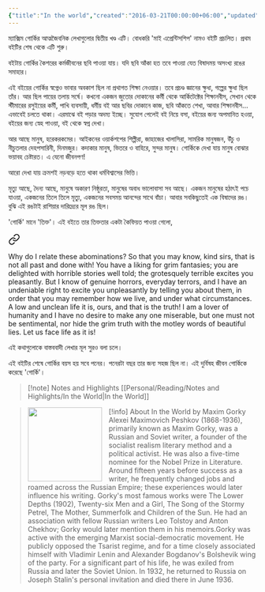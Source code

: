 ```yaml
---
{"title":"In the world","created":"2016-03-21T00:00:00+06:00","updated":"2025-05-27T19:47:46+06:00","read_count":"1","authors":["Maxim Gorky"],"rating":5,"reviewed":true,"tags":["bestreads"],"log":[{"status":"Read","timestamp":"2016-04-04T00:00:00+06:00"},{"status":"To Read","timestamp":"2016-03-21T00:00:00+06:00"}],"status":"Read","dg-metatags":{"og:image":"https://images-na.ssl-images-amazon.com/images/S/compressed.photo.goodreads.com/books/1677884511i/70397076.jpg"},"cover":"https://images-na.ssl-images-amazon.com/images/S/compressed.photo.goodreads.com/books/1677884511i/70397076.jpg","dg-publish":true,"dg-note-icon":2,"reading_notes":"[[Personal/Reading/Notes and Highlights/In the World|In the World]]","dg-path":"Reading/Books/Read/In the world by Maxim Gorky.md","permalink":"/reading/books/read/in-the-world-by-maxim-gorky/","metatags":{"og:image":"https://images-na.ssl-images-amazon.com/images/S/compressed.photo.goodreads.com/books/1677884511i/70397076.jpg"},"dgPassFrontmatter":true,"noteIcon":2}
---
```


ম্যাক্সিম গোর্কির আত্মজৈবনিক লেখাগুলোর দ্বিতীয় খণ্ড এটি। বোধকরি 'মাই এপ্রেন্টিসশিপ' নামও বইটি প্রচলিত। প্রথম বইটির শেষ থেকে এটি শুরু।  
  
বইটায় গোর্কির কৈশরের কর্মজীবনের ছবি পাওয়া যায়। যদি ছবি আঁকা হত তবে পাওয়া যেত বিষাদময় অসংখ্য রঙের সমাহার।  
  
এই বইয়ের গোর্কির স্বপ্নেও ভাবার অবকাশ ছিল না প্রথাগত শিক্ষা নেওয়ার। তবে প্রচণ্ড জ্ঞানের ক্ষুধা, গল্পের ক্ষুধা ছিল তাঁর। আর ছিল পায়ের তলায় সর্ষে। কখনো একজন জুতোর দোকানের কর্মী থেকে আর্কিটেক্টের শিক্ষানবীস, সেখান থেকে স্টীমারের রসুইয়ের কর্মী, পাখি ব্যবসায়ী, ধর্মীয় বই আর ছবির দোকানে কাজ, ছবি আঁকতে শেখা, আবার শিক্ষানবীস… এভাবেই চলতে থাকা। এরমাঝে বই পড়ার অদম্য ইচ্ছে। সুযোগ পেলেই বই নিয়ে বসা, বইয়ের জন্য অপমানিত হওয়া, বইয়ের জন্য স্নেহ পাওয়া, বই থেকে স্বপ্ন দেখা।  
  
আর আছে মানুষ, হরেকরকমের। আইকনের ওয়ার্কশপের শিল্পীরা, জাহাজের খালাসিরা, সামরিক মানুষজন, উঁচু ও নীচুতলার দেহপসারিনী, দিনমজুর। কদাকার মানুষ, ভিতরে ও বাহিরে, সুন্দর মানুষ। গোর্কিকে দেখা যায় মানুষ বোঝার ভয়াবহ চেষ্টারত। এ যেনো জীবনপণ!  
  
আরো দেখা যায় ক্রমশই নড়বড়ে হতে থাকা ধর্মবিশ্বাসের ভিত্তি।  
  
মৃত্যু আছে, দৈন্য আছে, মানুষে অকারণ নিষ্ঠুরতা, মানুষের অবাধ ভালোবাসা সব আছে। একজন মানুষের হঠাৎই পচে যাওয়া, একজনের তিলে তিলে মৃত্যু, একজনের সবসময় আনন্দের সাথে বাঁচা। আবার সবকিছুতেই এক বিষাদের রঙ। বুঝি এই রঙটাই রাশিয়ার দারিদ্র্যের মূল রঙ ছিল।  
  
'গোর্কি' মানে 'তিক্ত'। এই বইতে তার তিক্ততার একটা কৈফিয়ত পাওয়া গেলো,


<div class="transclusion internal-embed is-loaded"><a class="markdown-embed-link" href="/reading/notes-and-highlights/in-the-world/#14021c" aria-label="Open link"><svg xmlns="http://www.w3.org/2000/svg" width="24" height="24" viewBox="0 0 24 24" fill="none" stroke="currentColor" stroke-width="2" stroke-linecap="round" stroke-linejoin="round" class="svg-icon lucide-link"><path d="M10 13a5 5 0 0 0 7.54.54l3-3a5 5 0 0 0-7.07-7.07l-1.72 1.71"></path><path d="M14 11a5 5 0 0 0-7.54-.54l-3 3a5 5 0 0 0 7.07 7.07l1.71-1.71"></path></svg></a><div class="markdown-embed">



Why do I relate these abominations? So that you may know, kind sirs, that is not all past and done with! You have a liking for grim fantasies; you are delighted with horrible stories well told; the grotesquely terrible excites you pleasantly. But I know of genuine horrors, everyday terrors, and I have an undeniable right to excite you unpleasantly by telling you about them,  in order that you may remember how we live, and under what circumstances. A low and unclean life it is, ours, and that is the truth! I am a lover of humanity and I have no desire to make any one miserable, but one must not be sentimental, nor hide the grim truth with the motley words of beautiful lies. Let us face life as it is!

</div></div>


এই কথাগুলোকে বাস্তববাদী লেখার মূল সুরও বলা চলে।  
  
এই বইটির শেষে গোর্কির বয়স হয় সবে পনের। পনেরটা বছর তার জন্য সহজ ছিল না। এই দুর্বিষহ জীবন গোর্কিকে করেছে 'গোর্কি'।

> [!note] Notes and Highlights
> [[Personal/Reading/Notes and Highlights/In the World\|In the World]]

> [!info] About In the World by Maxim Gorky
> <img src="https://images-na.ssl-images-amazon.com/images/S/compressed.photo.goodreads.com/books/1677884511i/70397076.jpg" style="float: left; width: 150px; height: auto; margin-right: 1em;" /> Alexei Maximovich Peshkov (1868-1936), primarily known as Maxim Gorky, was a Russian and Soviet writer, a founder of the socialist realism literary method and a political activist. He was also a five-time nominee for the Nobel Prize in Literature. Around fifteen years before success as a writer, he frequently changed jobs and roamed across the Russian Empire; these experiences would later influence his writing. Gorky's most famous works were The Lower Depths (1902), Twenty-six Men and a Girl, The Song of the Stormy Petrel, The Mother, Summerfolk and Children of the Sun. He had an association with fellow Russian writers Leo Tolstoy and Anton Chekhov; Gorky would later mention them in his memoirs.Gorky was active with the emerging Marxist social-democratic movement. He publicly opposed the Tsarist regime, and for a time closely associated himself with Vladimir Lenin and Alexander Bogdanov's Bolshevik wing of the party. For a significant part of his life, he was exiled from Russia and later the Soviet Union. In 1932, he returned to Russia on Joseph Stalin's personal invitation and died there in June 1936.
